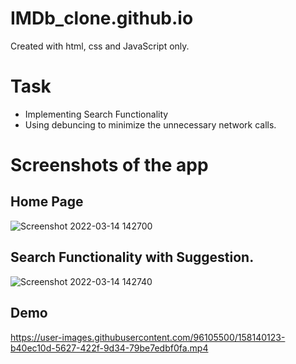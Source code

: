 # IMDb_clone.github.io
Created with html, css and JavaScript only.
# Task
- Implementing Search Functionality
- Using debuncing to minimize the unnecessary network calls.
# Screenshots of the app
## Home Page
![Screenshot 2022-03-14 142700](https://user-images.githubusercontent.com/96105500/158138944-3ecdfc70-6a46-4fb9-a840-f814b1efd5a3.png)
## Search Functionality with Suggestion.
![Screenshot 2022-03-14 142740](https://user-images.githubusercontent.com/96105500/158138950-d80e971f-15d8-4250-9e36-026de7718635.png)

## Demo 


https://user-images.githubusercontent.com/96105500/158140123-b40ec10d-5627-422f-9d34-79be7edbf0fa.mp4

